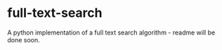 # full-text-search
A python implementation of a full text search algorithm - readme will be done soon.
